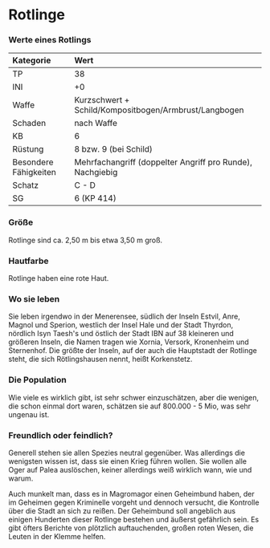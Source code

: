 # Rotlinge

### Werte eines Rotlings

| Kategorie | Wert |
| :--- | :--- |
| TP | 38 |
| INI | +0 |
| Waffe | Kurzschwert + Schild/Kompositbogen/Armbrust/Langbogen |
| Schaden | nach Waffe |
| KB | 6 |
| Rüstung | 8 bzw. 9 \(bei Schild\) |
| Besondere Fähigkeiten | Mehrfachangriff \(doppelter Angriff pro Runde\), Nachgiebig |
| Schatz | C - D |
| SG | 6 \(KP 414\) |

### Größe

Rotlinge sind ca. 2,50 m bis etwa 3,50 m groß.

### Hautfarbe

Rotlinge haben eine rote Haut.

### Wo sie leben

Sie leben irgendwo in der Menerensee, südlich der Inseln Estvil, Anre, Magnol und Sperion, westlich der Insel Hale und der Stadt Thyrdon, nördlich Isyn Taesh's und östlich der Stadt IBN auf 38 kleineren und größeren Inseln, die Namen tragen wie Xornia, Versork, Kronenheim und Sternenhof. Die größte der Inseln, auf der auch die Hauptstadt der Rotlinge steht, die sich Rötlingshausen nennt, heißt Korkenstetz.

### Die Population

Wie viele es wirklich gibt, ist sehr schwer einzuschätzen, aber die wenigen, die schon einmal dort waren, schätzen sie auf 800.000 - 5 Mio, was sehr ungenau ist.

### Freundlich oder feindlich?

Generell stehen sie allen Spezies neutral gegenüber. Was allerdings die wenigsten wissen ist, dass sie einen Krieg führen wollen. Sie wollen alle Oger auf Palea auslöschen, keiner allerdings weiß wirklich wann, wie und warum.

Auch munkelt man, dass es in Magromagor einen Geheimbund haben, der im Geheimen gegen Kriminelle vorgeht und dennoch versucht, die Kontrolle über die Stadt an sich zu reißen. Der Geheimbund soll angeblich aus einigen  Hunderten dieser Rotlinge bestehen und äußerst gefährlich sein. Es gibt öfters Berichte von plötzlich auftauchenden, großen roten Wesen, die Leuten in der Klemme helfen.

